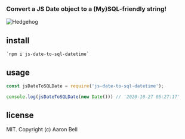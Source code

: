 ### Convert a JS Date object to a (My)SQL-friendly string!

![Hedgehog](https://hips.hearstapps.com/hmg-prod.s3.amazonaws.com/images/lionel-animals-to-follow-on-instagram-1568319926.jpg)

## install

```
`npm i js-date-to-sql-datetime`
```

## usage

```js
const jsDateToSQLDate = require('js-date-to-sql-datetime');

console.log(jsDateToSQLDate(new Date())) // '2020-10-27 05:27:17'
```

## license

MIT. Copyright (c) Aaron Bell
